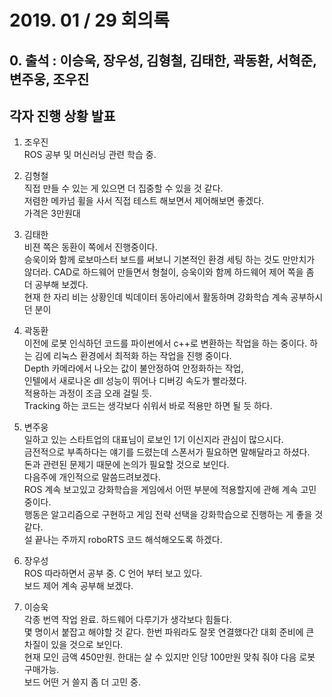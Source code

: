 # 2019. 01 / 29 회의록

## 0. 출석 : 이승욱, 장우성, 김형철, 김태한, 곽동환, 서혁준, 변주웅, 조우진

## 각자 진행 상황 발표

1. 조우진  
ROS 공부 및 머신러닝 관련 학습 중.  

2. 김형철  
직접 만들 수 있는 게 있으면 더 집중할 수 있을 것 같다.  
저렴한 메카넘 휠을 사서 직접 테스트 해보면서 제어해보면 좋겠다.  
가격은 3만원대  

3. 김태한  
비젼 쪽은 동환이 쪽에서 진행중이다.  
승욱이와 함께 로보마스터 보드를 써보니 기본적인 환경 세팅 하는 것도 만만치가 않더라. 
CAD로 하드웨어 만들면서 형철이, 승욱이와 함께 하드웨어 제어 쪽을 좀 더 공부해 보겠다.  
현재 한 자리 비는 상황인데 빅데이터 동아리에서 활동하며 강화학습 계속 공부하시던 분이  


4. 곽동환  
이전에 로봇 인식하던 코드를 파이썬에서 c++로 변환하는 작업을 하는 중이다. 
하는 김에 리눅스 환경에서 최적화 하는 작업을 진행 중이다.  
Depth 카메라에서 나오는 값이 불안정하여 안정화하는 작업,  
인텔에서 새로나온 dll 성능이 뛰어나 디버깅 속도가 빨라졌다.  
적용하는 과정이 조금 오래 걸릴 듯.  
Tracking 하는 코드는 생각보다 쉬워서 바로 적용만 하면 될 듯 하다.  

5. 변주웅  
일하고 있는 스타트업의 대표님이 로보인 1기 이신지라 관심이 많으시다.  
금전적으로 부족하다는 얘기를 드렸는데 스폰서가 필요하면 말해달라고 하셨다.  
돈과 관련된 문제기 때문에 논의가 필요할 것으로 보인다.  
다음주에 개인적으로 말씀드려보겠다.  
ROS 계속 보고있고 강화학습을 게임에서 어떤 부분에 적용할지에 관해 계속 고민중이다.  
행동은 알고리즘으로 구현하고 게임 전략 선택을 강화학습으로 진행하는 게 좋을 것 같다.  
설 끝나는 주까지 roboRTS 코드 해석해오도록 하겠다.

6. 장우성  
ROS 따라하면서 공부 중. C 언어 부터 보고 있다.  
보드 제어 계속 공부해 보겠다.  

7. 이승욱  
각종 번역 작업 완료. 하드웨어 다루기가 생각보다 힘들다.  
몇 명이서 붙잡고 해야할 것 같다. 한번 파워라도 잘못 연결했다간 대회 준비에 큰 차질이 있을 것으로 보인다.  
현재 모인 금액 450만원. 한대는 살 수 있지만 인당 100만원 맞춰 줘야 다음 로봇 구매가능.  
보드 어떤 거 쓸지 좀 더 고민 중.  
